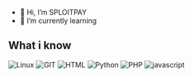 - 👋 Hi, I’m SPLOITPAY
- 🌱 I’m currently learning

<!---
sploitpay/sploitpay is a ✨ special ✨ repository because its `README.md` (this file) appears on your GitHub profile.
You can click the Preview link to take a look at your changes.
--->

## What i know
![Linux](https://www.vectorlogo.zone/logos/linux/linux-icon.svg)
![GIT](https://www.vectorlogo.zone/logos/git-scm/git-scm-icon.svg)
![HTML](https://www.vectorlogo.zone/logos/w3_html5/w3_html5-icon.svg)
![Python](https://www.vectorlogo.zone/logos/python/python-icon.svg)
![PHP](https://www.vectorlogo.zone/logos/php/php-icon.svg)
![javascript](https://www.vectorlogo.zone/logos/javascript/javascript-icon.svg)
